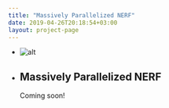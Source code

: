 ```yaml
---
title: "Massively Parallelized NERF"
date: 2019-04-26T20:18:54+03:00
layout: project-page
---
```


- ![alt](../../images/art9.png)
- ## Massively Parallelized NERF
  Coming soon!
